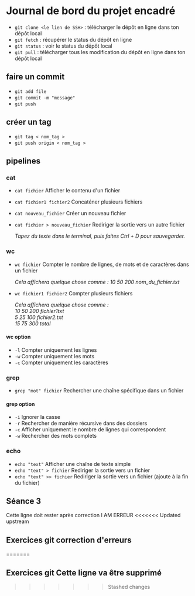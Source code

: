# Journal de bord du projet encadré

- `git clone <le lien de SSH>` : télécharger le dépôt en ligne dans ton dépôt local
- `git fetch` : récupérer le status du dépôt en ligne
- `git status` : voir le status du dépôt local
- `git pull` :  télécharger tous les modification du dépôt en ligne dans ton dépôt local

## faire un commit

- `git add file`
- `git commit -m "message"`
- `git push`

## créer un tag

- `git tag < nom_tag >`
- `git push origin < nom_tag >`

## pipelines

### cat

- `cat fichier` Afficher le contenu d'un fichier
- `cat fichier1 fichier2` Concaténer plusieurs fichiers
- `cat nouveau_fichier` Créer un nouveau fichier
- `cat fichier > nouveau_fichier` Rediriger la sortie vers un autre fichier

  *Tapez du texte dans le terminal, puis faites Ctrl + D pour sauvegarder.*

### wc

- `wc fichier` Compter le nombre de lignes, de mots et de caractères dans un fichier

  *Cela affichera quelque chose comme : 10 50 200 nom_du_fichier.txt*
- `wc fichier1 fichier2` Compter plusieurs fichiers

  *Cela affichera quelque chose comme :*  
  *10  50 200 fichier1txt*  
  *5  25 100 fichier2.txt*  
  *15  75 300 total*

#### wc option

- `-l` Compter uniquement les lignes
- `-w` Compter uniquement les mots
- `-c` Compter uniquement les caractères

### grep

- `grep "mot" fichier` Rechercher une chaîne spécifique dans un fichier

#### grep option

- `-i` Ignorer la casse
- `-r` Rechercher de manière récursive dans des dossiers
- `-c` Afficher uniquement le nombre de lignes qui correspondent
- `-w` Rechercher des mots complets

### echo

- `echo "text"` Afficher une chaîne de texte simple
- `echo "text" > fichier` Rediriger la sortie vers un fichier
- `echo "text" >> fichier` Rediriger la sortie vers un fichier (ajoute à la fin du fichier)

## Séance 3

Cette ligne doit rester après correction
I AM ERREUR
<<<<<<< Updated upstream

## Exercices git correction d'erreurs

=======

## Exercices git Cette ligne va être supprimé

>>>>>>> Stashed changes
